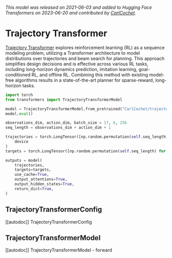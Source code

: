 <!--Copyright 2022 The HuggingFace Team. All rights reserved.

Licensed under the Apache License, Version 2.0 (the "License"); you may not use this file except in compliance with
the License. You may obtain a copy of the License at

http://www.apache.org/licenses/LICENSE-2.0

Unless required by applicable law or agreed to in writing, software distributed under the License is distributed on
an "AS IS" BASIS, WITHOUT WARRANTIES OR CONDITIONS OF ANY KIND, either express or implied. See the License for the
specific language governing permissions and limitations under the License.

⚠️ Note that this file is in Markdown but contain specific syntax for our doc-builder (similar to MDX) that may not be
rendered properly in your Markdown viewer.

-->
*This model was released on 2021-06-03 and added to Hugging Face Transformers on 2023-06-20 and contributed by [CarlCochet](https://huggingface.co/CarlCochet).*

# Trajectory Transformer

[Trajectory Transformer](https://huggingface.co/papers/2106.02039) explores reinforcement learning (RL) as a sequence modeling problem, utilizing a Transformer architecture to model distributions over trajectories and beam search for planning. This approach simplifies design decisions and is effective across various RL tasks, including long-horizon dynamics prediction, imitation learning, goal-conditioned RL, and offline RL. Combining this method with existing model-free algorithms results in a state-of-the-art planner for sparse-reward, long-horizon tasks.

<hfoptions id="usage">
<hfoption id="TrajectoryTransformerModel">

```py
import torch
from transformers import TrajectoryTransformerModel

model = TrajectoryTransformerModel.from_pretrained("CarlCochet/trajectory-transformer-halfcheetah-medium-v2", dtype="auto")
model.eval()

observations_dim, action_dim, batch_size = 17, 6, 256
seq_length = observations_dim + action_dim + 1

trajectories = torch.LongTensor([np.random.permutation(self.seq_length) for _ in range(batch_size)]).to(
    device
)
targets = torch.LongTensor([np.random.permutation(self.seq_length) for _ in range(batch_size)]).to(device)

outputs = model(
    trajectories,
    targets=targets,
    use_cache=True,
    output_attentions=True,
    output_hidden_states=True,
    return_dict=True,
)
```

</hfoption>
</hfoptions>

## TrajectoryTransformerConfig

[[autodoc]] TrajectoryTransformerConfig

## TrajectoryTransformerModel

[[autodoc]] TrajectoryTransformerModel
    - forward

